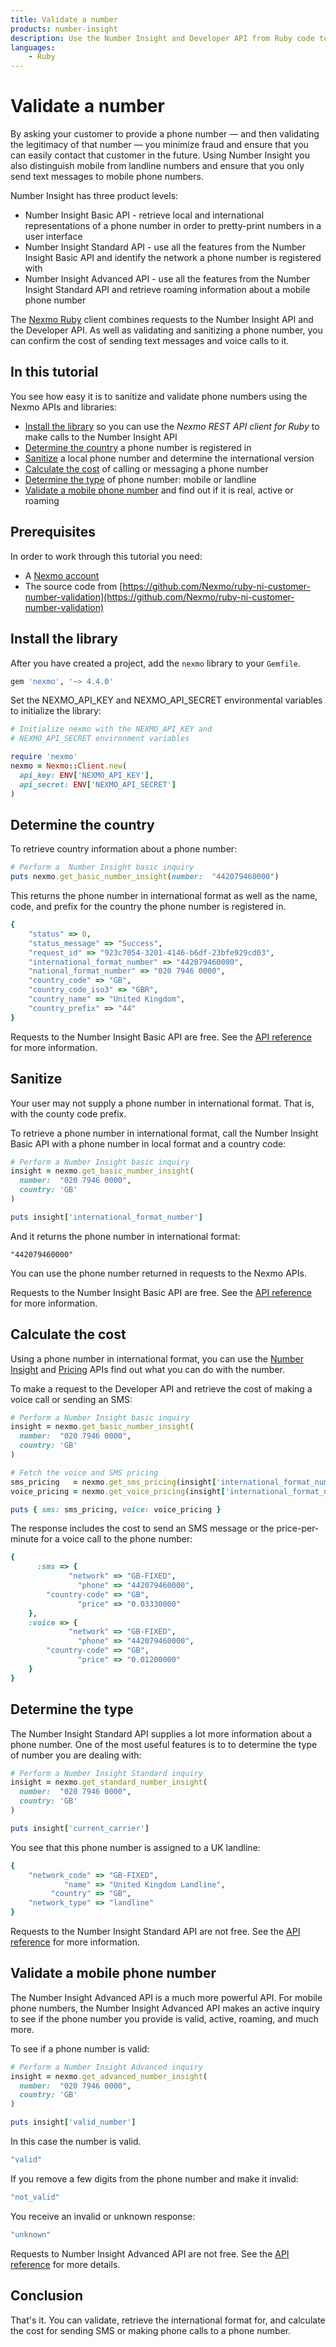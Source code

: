 ```yaml
---
title: Validate a number
products: number-insight
description: Use the Number Insight and Developer API from Ruby code to validate, sanitize and determine the cost to call or message a number.
languages:
    - Ruby
---
```


# Validate a number

By asking your customer to provide a phone number — and then validating the legitimacy of that number — you minimize fraud and ensure that you can easily contact that customer in the future. Using Number Insight you also distinguish mobile from landline numbers and ensure that you only send text messages to mobile phone numbers.

Number Insight has three product levels:

* Number Insight Basic API - retrieve local and international representations of a phone number in order to pretty-print numbers in a user interface
* Number Insight Standard API - use all the features from the Number Insight Basic API and identify the network a phone number is registered with
* Number Insight Advanced API - use all the features from the Number Insight Standard API and retrieve roaming information about a mobile phone number

The [Nexmo Ruby](http://github.com/nexmo/nexmo-ruby) client combines requests to the Number Insight API and the Developer API. As well as validating and sanitizing a phone number, you can confirm the cost of sending text messages and voice calls to it.

## In this tutorial

You see how easy it is to sanitize and validate phone numbers using the Nexmo APIs and libraries:

* [Install the library](#install-the-library) so you can use the *Nexmo REST API client for Ruby* to make calls to the Number Insight API
* [Determine the country](#determine-the-country) a phone number is registered in
* [Sanitize](#sanitize) a local phone number and determine the international version
* [Calculate the cost](#calculate-cost) of calling or messaging a phone number
* [Determine the type](#determine-the-type) of phone number: mobile or landline
* [Validate a mobile phone number](#validate-a-mobile-phone-number) and find out if it is real, active or roaming

## Prerequisites

In order to work through this tutorial you need:

* A [Nexmo account](https://dashboard.nexmo.com/sign-up)
* The source code from [https://github.com/Nexmo/ruby-ni-customer-number-validation](https://github.com/Nexmo/ruby-ni-customer-number-validation)

## Install the library

After you have created a project, add the `nexmo` library to your `Gemfile`.

```ruby
gem 'nexmo', '~> 4.4.0'
```

Set the NEXMO_API_KEY and NEXMO_API_SECRET environmental variables to initialize the library:

```ruby
# Initialize nexmo with the NEXMO_API_KEY and
# NEXMO_API_SECRET environment variables

require 'nexmo'
nexmo = Nexmo::Client.new(
  api_key: ENV['NEXMO_API_KEY'],
  api_secret: ENV['NEXMO_API_SECRET']
)
```

## Determine the country

To retrieve country information about a phone number:

```ruby
# Perform a  Number Insight basic inquiry
puts nexmo.get_basic_number_insight(number:  "442079460000")
```


This returns the phone number in international format as well as the name, code, and prefix for the country the phone number is registered in.

```ruby
{
    "status" => 0,
    "status_message" => "Success",
    "request_id" => "923c7054-3201-4146-b6df-23bfe929cd03",
    "international_format_number" => "442079460000",
    "national_format_number" => "020 7946 0000",
    "country_code" => "GB",
    "country_code_iso3" => "GBR",
    "country_name" => "United Kingdom",
    "country_prefix" => "44"
}
```

Requests to the Number Insight Basic API are free. See the [API reference](/api/number-insight) for more information.


## Sanitize

Your user may not supply a phone number in international format. That is, with the county code prefix.

To retrieve a phone number in international format, call the Number Insight Basic API with a phone number in local format and a country code:

```ruby
# Perform a Number Insight basic inquiry
insight = nexmo.get_basic_number_insight(
  number:  "020 7946 0000",
  country: 'GB'
)

puts insight['international_format_number']
```

And it returns the phone number in international format:

```
"442079460000"
```

You can use the phone number returned in requests to the Nexmo APIs.

Requests to the Number Insight Basic API are free. See the [API reference](/api/number-insight) for more information.

## Calculate the cost

Using a phone number in international format, you can use the [Number Insight](/api/number-insight) and [Pricing](/api/developer/pricing) APIs find out what you can do with the number.

To make a request to the Developer API and retrieve the cost of making a voice call or sending an SMS:

```ruby
# Perform a Number Insight basic inquiry
insight = nexmo.get_basic_number_insight(
  number:  "020 7946 0000",
  country: 'GB'
)

# Fetch the voice and SMS pricing
sms_pricing   = nexmo.get_sms_pricing(insight['international_format_number'])
voice_pricing = nexmo.get_voice_pricing(insight['international_format_number'])

puts { sms: sms_pricing, voice: voice_pricing }
```

The response includes the cost to send an SMS message or the price-per-minute for a voice call to the phone number:

```ruby
{
      :sms => {
             "network" => "GB-FIXED",
               "phone" => "442079460000",
        "country-code" => "GB",
               "price" => "0.03330000"
    },
    :voice => {
             "network" => "GB-FIXED",
               "phone" => "442079460000",
        "country-code" => "GB",
               "price" => "0.01200000"
    }
}
```

<!--
TODO: reactivate when API docs migrated:
  See the [API reference](/api/developer/account#pricing) for more information about the Developer API.
-->

## Determine the type

The Number Insight Standard API supplies a lot more information about a phone number. One of the most useful features is to to determine the type of number you are dealing with:

```ruby
# Perform a Number Insight Standard inquiry
insight = nexmo.get_standard_number_insight(
  number:  "020 7946 0000",
  country: 'GB'
)

puts insight['current_carrier']
```

You see that this phone number is assigned to a UK landline:

```ruby
{
    "network_code" => "GB-FIXED",
            "name" => "United Kingdom Landline",
         "country" => "GB",
    "network_type" => "landline"
}
```
Requests to the Number Insight Standard API are not free. See the [API reference](/api/number-insight) for more information.

## Validate a mobile phone number

The Number Insight Advanced API is a much more powerful API. For mobile phone numbers, the Number Insight Advanced API makes an active inquiry to see if the phone number you provide is valid, active, roaming, and much more.

To see if a phone number is valid:

```ruby
# Perform a Number Insight Advanced inquiry
insight = nexmo.get_advanced_number_insight(
  number:  "020 7946 0000",
  country: 'GB'
)

puts insight['valid_number']
```

In this case the number is valid.

```ruby
"valid"
```

If you remove a few digits from the phone number and make it invalid:

```ruby
"not_valid"
```

You receive an invalid or unknown response:

```ruby
"unknown"
```

Requests to Number Insight Advanced API are not free. See the [API reference](/api/number-insight) for more details.

## Conclusion

That's it. You can validate, retrieve the international format for, and calculate the cost for sending SMS or making phone calls to a phone number.
